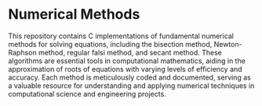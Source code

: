 # Numerical Methods 
This repository contains C implementations of fundamental numerical methods for solving equations, including the bisection method, Newton-Raphson method, regular falsi method, and secant method. These algorithms are essential tools in computational mathematics, aiding in the approximation of roots of equations with varying levels of efficiency and accuracy. Each method is meticulously coded and documented, serving as a valuable resource for understanding and applying numerical techniques in computational science and engineering projects.